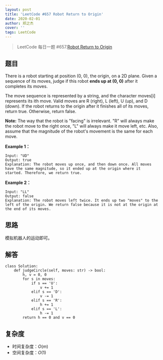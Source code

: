 ```yaml
---
layout: post
title: 'LeetCode #657 Robot Return to Origin'
date: 2020-02-01
author: 郑之杰
cover: ''
tags: LeetCode
---
```


> LeetCode 每日一题 #657.[Robot Return to Origin](https://leetcode-cn.com/problems/robot-return-to-origin/)

## 题目

There is a robot starting at position (0, 0), the origin, on a 2D plane. Given a sequence of its moves, judge if this robot **ends up at (0, 0)** after it completes its moves.

The move sequence is represented by a string, and the character moves[i] represents its ith move. Valid moves are R (right), L (left), U (up), and D (down). If the robot returns to the origin after it finishes all of its moves, return true. Otherwise, return false.

**Note:** The way that the robot is "facing" is irrelevant. "R" will always make the robot move to the right once, "L" will always make it move left, etc. Also, assume that the magnitude of the robot's movement is the same for each move.

**Example 1：**
```
Input: "UD"
Output: true 
Explanation: The robot moves up once, and then down once. All moves have the same magnitude, so it ended up at the origin where it started. Therefore, we return true.
```

**Example 2：**
```
Input: "LL"
Output: false
Explanation: The robot moves left twice. It ends up two "moves" to the left of the origin. We return false because it is not at the origin at the end of its moves.
```

## 思路
模拟机器人的运动即可。

## 解答
```
class Solution:
    def judgeCircle(self, moves: str) -> bool:
        h, v = 0, 0
        for s in moves:
            if s == 'U':
                v += 1
            elif s == 'D':
                v -= 1
            elif s == 'R':
                h += 1
            elif s == 'L':
                h -= 1
        return h == 0 and v == 0 
```

## 复杂度
- 时间复杂度：$O(m)$
- 空间复杂度：$O(1)$